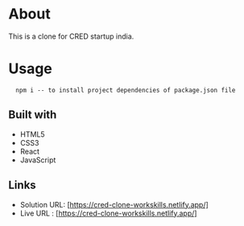 # About

  This is a clone for CRED startup india.
  
   # Usage
      npm i -- to install project dependencies of package.json file
    

## Built with

  - HTML5
  - CSS3
  - React
  - JavaScript

## Links
  - Solution URL: [https://cred-clone-workskills.netlify.app/]
  - Live URL : [https://cred-clone-workskills.netlify.app/]
